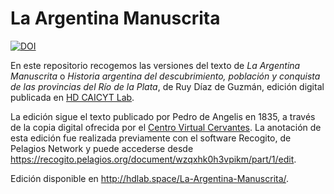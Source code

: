 # La Argentina Manuscrita

[![DOI](https://zenodo.org/badge/211551848.svg)](https://zenodo.org/badge/latestdoi/211551848)

En este repositorio recogemos las versiones del texto de _La Argentina Manuscrita_ o _Historia argentina del descubrimiento, población y conquista de las provincias del Río de la Plata_, de Ruy Díaz de Guzmán, edición digital publicada en [HD CAICYT Lab](http://hdlab.space/La-Argentina-Manuscrita/).

La edición sigue el texto publicado por Pedro de Angelis en 1835, a través de la copia digital ofrecida por el [Centro Virtual Cervantes](http://www.cervantesvirtual.com/obra-visor/historia-argentina-del-descubrimiento-poblacion-y-conquista-de-las-provincias-del-rio-de-la-plata--0/html/ff57d7e8-82b1-11df-acc7-002185ce6064_12.html). La anotación de esta edición fue realizada previamente con el software Recogito, de Pelagios Network y puede accederse desde https://recogito.pelagios.org/document/wzqxhk0h3vpikm/part/1/edit.

Edición disponible en http://hdlab.space/La-Argentina-Manuscrita/.
